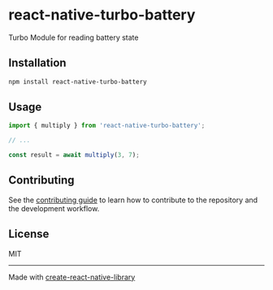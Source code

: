 # react-native-turbo-battery

Turbo Module for reading battery state

## Installation

```sh
npm install react-native-turbo-battery
```

## Usage

```js
import { multiply } from 'react-native-turbo-battery';

// ...

const result = await multiply(3, 7);
```

## Contributing

See the [contributing guide](CONTRIBUTING.md) to learn how to contribute to the repository and the development workflow.

## License

MIT

---

Made with [create-react-native-library](https://github.com/callstack/react-native-builder-bob)
